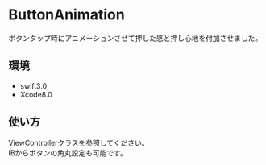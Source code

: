 # ButtonAnimation  
ボタンタップ時にアニメーションさせて押した感と押し心地を付加させました。
   
## 環境  
* swift3.0
* Xcode8.0

## 使い方   
ViewControllerクラスを参照してください。   
IBからボタンの角丸設定も可能です。

